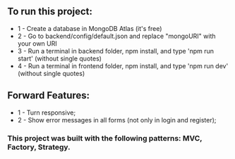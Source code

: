 ## To run this project:
 * 1 - Create a database in MongoDB Atlas (it's free)
 * 2 - Go to backend/config/default.json and replace "mongoURI" with your own URI
 * 3 - Run a terminal in backend folder, npm install, and type 'npm run start' (without single quotes)
 * 4 - Run a terminal in frontend folder, npm install, and type 'npm run dev' (without single quotes)

## Forward Features:
  * 1 - Turn responsive;
  * 2 - Show error messages in all forms (not only in login and register);

### This project was built with the following patterns: MVC, Factory, Strategy.

